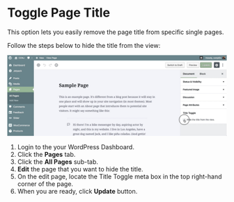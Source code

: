 # Toggle Page Title

This option lets you easily remove the page title from specific single pages.

Follow the steps below to hide the title from the view:

![Toggle Page Title](img/toggle-page-title.jpg)

1. Login to the your WordPress Dashboard.
2. Click the **Pages** tab.
3. Click the **All Pages** sub-tab.
4. **Edit** the page that you want to hide the title.
5. On the edit page, locate the Title Toggle meta box in the top right-hand corner of the page.
6. When you are ready, click **Update** button.
